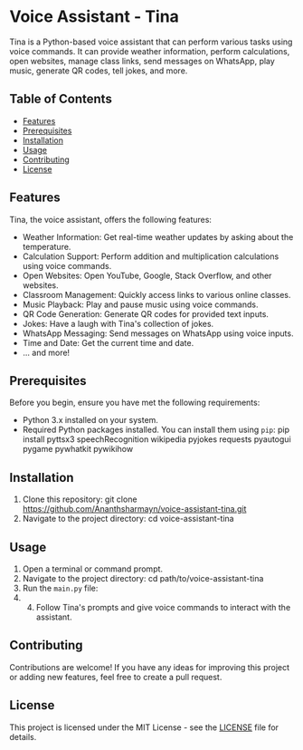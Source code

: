 # Voice Assistant - Tina

Tina is a Python-based voice assistant that can perform various tasks using voice commands. It can provide weather information, perform calculations, open websites, manage class links, send messages on WhatsApp, play music, generate QR codes, tell jokes, and more.

## Table of Contents

- [Features](#features)
- [Prerequisites](#prerequisites)
- [Installation](#installation)
- [Usage](#usage)
- [Contributing](#contributing)
- [License](#license)

## Features

Tina, the voice assistant, offers the following features:

- Weather Information: Get real-time weather updates by asking about the temperature.
- Calculation Support: Perform addition and multiplication calculations using voice commands.
- Open Websites: Open YouTube, Google, Stack Overflow, and other websites.
- Classroom Management: Quickly access links to various online classes.
- Music Playback: Play and pause music using voice commands.
- QR Code Generation: Generate QR codes for provided text inputs.
- Jokes: Have a laugh with Tina's collection of jokes.
- WhatsApp Messaging: Send messages on WhatsApp using voice inputs.
- Time and Date: Get the current time and date.
- ... and more!

## Prerequisites

Before you begin, ensure you have met the following requirements:

- Python 3.x installed on your system.
- Required Python packages installed. You can install them using `pip`:
pip install pyttsx3 speechRecognition wikipedia pyjokes requests pyautogui pygame pywhatkit pywikihow
## Installation

1. Clone this repository:
git clone https://github.com/Ananthsharmayn/voice-assistant-tina.git
2. Navigate to the project directory:
cd voice-assistant-tina


## Usage

1. Open a terminal or command prompt.
2. Navigate to the project directory:
cd path/to/voice-assistant-tina
3. Run the `main.py` file:
4. 4. Follow Tina's prompts and give voice commands to interact with the assistant.

## Contributing

Contributions are welcome! If you have any ideas for improving this project or adding new features, feel free to create a pull request.

## License

This project is licensed under the MIT License - see the [LICENSE](LICENSE) file for details.

